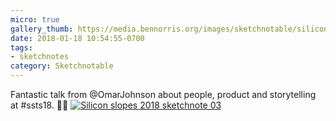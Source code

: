 ```yaml
---
micro: true
gallery_thumb: https://media.bennorris.org/images/sketchnotable/silicon-slopes-2018/silicon-slopes-2018-sketchnote-03.jpg
date: 2018-01-18 10:54:55-0700
tags:
- sketchnotes
category: Sketchnotable
---
```


Fantastic talk from @OmarJohnson about people, product and storytelling at #ssts18. ✍🏼 [![Silicon slopes 2018 sketchnote 03](https://media.bennorris.org/images/sketchnotable/silicon-slopes-2018/silicon-slopes-2018-sketchnote-03.jpg)](https://media.bennorris.org/images/sketchnotable/silicon-slopes-2018/silicon-slopes-2018-sketchnote-03.jpg)